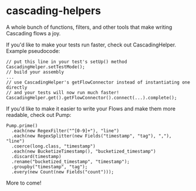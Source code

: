 cascading-helpers
=================

A whole bunch of functions, filters, and other tools that make writing Cascading flows a joy.

If you'd like to make your tests run faster, check out CascadingHelper. Example pseudocode:

    // put this line in your test's setUp() method
    CascadingHelper.setTestMode();
    // build your assembly
    ...
    // use CascadingHelper's getFlowConnector instead of instantiating one directly
    // and your tests will now run much faster!
    CascadingHelper.get().getFlowConnector().connect(...).complete();

If you'd like to make it easier to write your Flows and make them more readable, check out Pump:

    Pump.prime()
      .each(new RegexFilter("^[0-9]+"), "line")
      .each(new RegexSplitter(new Fields("timestamp", "tag"), ","), "line")
      .coerce(long.class, "timestamp")
      .each(new BucketizeTimestamp(), "bucketized_timestamp")
      .discard(timestamp)
      .rename("bucketized_timestamp", "timestamp");
      .groupby("timestamp", "tag");
      .every(new Count(new Fields("count")));

More to come!